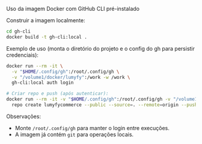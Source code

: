 Uso da imagem Docker com GitHub CLI pré-instalado

Construir a imagem localmente:

```sh
cd gh-cli
docker build -t gh-cli:local .
```

Exemplo de uso (monta o diretório do projeto e o config do gh para persistir credenciais):

```sh
docker run --rm -it \
  -v "$HOME/.config/gh":/root/.config/gh \
  -v "/volume1/docker/lumyfy":/work -w /work \
  gh-cli:local auth login

# Criar repo e push (após autenticar):
docker run --rm -it -v "$HOME/.config/gh":/root/.config/gh -v "/volume1/docker/lumyfy":/work -w /work gh-cli:local \
  repo create lumyfycommerce --public --source=. --remote=origin --push --confirm
```

Observações:
- Monte `/root/.config/gh` para manter o login entre execuções.
- A imagem já contém `git` para operações locais.
